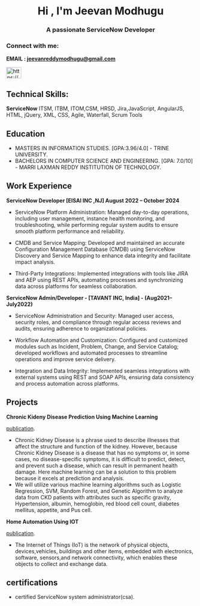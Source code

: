 <h1 align="center">Hi , I'm Jeevan Modhugu</h1>
<h3 align="center">A passionate ServiceNow Developer</h3>



<h3 align="left">Connect with me:</h3>

**EMAIL : jeevanreddymodhugu@gmail.com**

<p align="left">
<a href="https://linkedin.com/in/https://www.linkedin.com/in/jeevan-reddy-491819210/" target="blank"><img align="center" src="https://raw.githubusercontent.com/rahuldkjain/github-profile-readme-generator/master/src/images/icons/Social/linked-in-alt.svg" alt="https://www.linkedin.com/in/jeevan-reddy-491819210/" height="30" width="40" /></a>
</p>



## Technical Skills: 
**ServiceNow** ITSM, ITBM, ITOM,CSM, HRSD, Jira,JavaScript, AngularJS, HTML, jQuery, XML, CSS, Agile, Waterfall, Scrum Tools 

## Education
- MASTERS IN INFORMATION STUDIES.    [GPA:3.96/4.0] -   TRINE UNIVERSITY.
- BACHELORS IN COMPUTER SCIENCE AND ENGINEERING.   [GPA: 7.0/10] -  MARRI LAXMAN REDDY INSTITUTION OF TECHNOLOGY. 

## Work Experience

**ServiceNow Developer [EISAI INC ,NJ] August 2022 – October 2024**

- ServiceNow Platform Administration: Managed day-to-day operations, including user management, instance health monitoring, and troubleshooting, while performing regular system audits to ensure smooth platform performance and reliability.

- CMDB and Service Mapping: Developed and maintained an accurate Configuration Management Database (CMDB) using ServiceNow Discovery and Service Mapping to enhance data integrity and facilitate impact analysis.

- Third-Party Integrations: Implemented integrations with tools like JIRA and AEP using REST APIs, automating processes and synchronizing data across platforms for seamless collaboration.



**ServiceNow Admin/Developer - [TAVANT INC, India] - (Aug2021–July2022)** 


- ServiceNow Administration and Security: Managed user access, security roles, and compliance through regular access reviews and audits, ensuring adherence to organizational policies.

- Workflow Automation and Customization: Configured and customized modules such as Incident, Problem, Change, and Service Catalog; developed workflows and automated processes to streamline operations and improve service delivery.

- Integration and Data Integrity: Implemented seamless integrations with external systems using REST and SOAP APIs, ensuring data consistency and process automation across platforms.


## Projects
**Chronic Kideny Disease Prediction Using Machine Learning**

[publication](https://white-rachele-62.tiiny.site).

- Chronic Kidney Disease is a phrase used to describe illnesses that affect the structure and function of the kidney. However, because Chronic Kidney Disease is a disease that has no symptoms or, in some cases, no disease-specific symptoms, it is difficult to predict, detect, and prevent such a disease, which can result in permanent health damage. Here machine learning can be a solution to this problem because it excels at prediction and analysis.
- We will utilize various machine learning algorithms such as Logistic Regression, SVM, Random Forest, and Genetic Algorithm to analyze data from CKD patients with attributes such as specific gravity, Hypertension, albumin, hemoglobin, red blood cell count, diabetes mellitus, appetite, and Pus cell.

**Home Automation Using IOT**

[publication](https://emerald-raynell-20.tiiny.site).

- The Internet of Things (IoT) is the network of physical objects, devices,vehicles, buildings and other items, embedded with electronics, software, sensors,and network connectivity, which enables these objects to collect and exchange data.

## certifications
- certified ServiceNow system administrator(csa).


